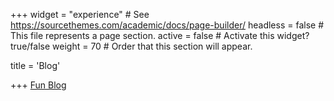 +++
widget = "experience"  # See https://sourcethemes.com/academic/docs/page-builder/
headless = false # This file represents a page section.
active = false # Activate this widget? true/false
weight = 70  # Order that this section will appear.

title = 'Blog'

+++
[Fun Blog](https://swarnaleem.wixsite.com/braintrek)
